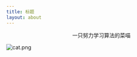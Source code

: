 ```yaml
---
title: 标题
layout: about
---
```


<center>一只努力学习算法的菜喵</center>

![cat.png](https://objectstorageapi.ap-northeast-1.run.claw.cloud/x0p9nvoq-snow-pic/cat.png)

